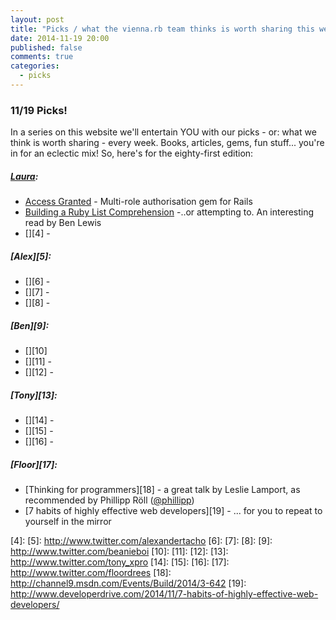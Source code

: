 ```yaml
---
layout: post
title: "Picks / what the vienna.rb team thinks is worth sharing this week"
date: 2014-11-19 20:00
published: false
comments: true
categories:
  - picks
---
```


### 11/19 Picks!

In a series on this website we'll entertain YOU with our picks - or: what we think is worth sharing - every week.
Books, articles, gems, fun stuff... you're in for an eclectic mix! So, here's for the eighty-first edition:

##### [Laura][1]:
  - [Access Granted][2] - Multi-role authorisation gem for Rails
  - [Building a Ruby List Comprehension][3] -..or attempting to. An interesting read by Ben Lewis
  - [][4] -

##### [Alex][5]:
  - [][6] -
  - [][7] -
  - [][8] -

##### [Ben][9]:
  - [][10]
  - [][11] -
  - [][12] -

##### [Tony][13]:
  - [][14] -
  - [][15] -
  - [][16] -

##### [Floor][17]:
  - [Thinking for programmers][18] - a great talk by Leslie Lamport, as recommended by Phillipp Röll ([@phillipp](http://www.twitter.com/phillipp))
  - [7 habits of highly effective web developers][19] - ... for you to repeat to yourself in the mirror


[1]: http://www.twitter.com/alicetragedy
[2]: https://github.com/pokonski/access-granted
[3]: https://blog.engineyard.com/2014/ruby-list-comprehension
[4]:
[5]: http://www.twitter.com/alexandertacho
[6]:
[7]:
[8]:
[9]: http://www.twitter.com/beanieboi
[10]:
[11]:
[12]:
[13]: http://www.twitter.com/tony_xpro
[14]:
[15]:
[16]:
[17]: http://www.twitter.com/floordrees
[18]: http://channel9.msdn.com/Events/Build/2014/3-642
[19]: http://www.developerdrive.com/2014/11/7-habits-of-highly-effective-web-developers/
